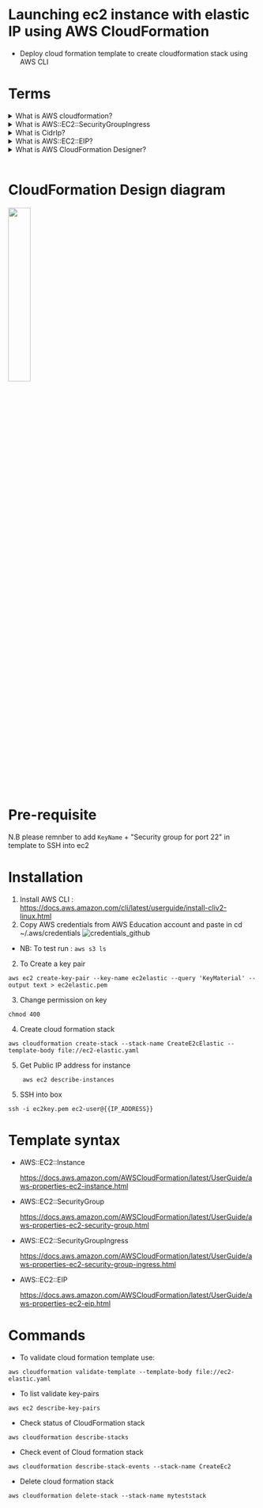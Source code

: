 # Launching ec2 instance with elastic IP using AWS CloudFormation
 - Deploy cloud formation template to create cloudformation stack using AWS CLI

# Terms

<details>
 <summary>What is AWS cloudformation?</summary>

    - AWS service that uses template files to automate the setup of AWS resources
    - Described as IaC(Infrastructure-as-Code) tool for automation setup and deployment
 </details>

<details> 
 <summary>What is AWS::EC2::SecurityGroupIngress</summary>

    - Inbound rule recieve trafffic from IPv4
    - Can specfiy protocol (e.g TCP)
</details>

<details>
 <summary>What is CidrIp?</summary>

    - IPv4 CIDR range

 </details>

<details>
 <summary>What is AWS::EC2::EIP?</summary>

    - Reserves public IP address that you can assign to any EC2 instance in a particular region.
    
 </details>

 <details>
 <summary>What is AWS CloudFormation Designer?</summary>

    - Graphic tool for creating, viewing, and modifying AWS CloudFormation templates
    - More info: https://docs.aws.amazon.com/AWSCloudFormation/latest/UserGuide/working-with-templates-cfn-designer.html
   
 </details>
 <br>

 # CloudFormation Design diagram

 <img width=30% height=30% src=https://user-images.githubusercontent.com/50704452/116673842-28d96a80-a9a4-11eb-9b64-28f6d224b098.png>



# Pre-requisite 
N.B please remnber to add `KeyName` + "Security group for port 22" in template to SSH into ec2
# Installation
1. Install AWS CLI : https://docs.aws.amazon.com/cli/latest/userguide/install-cliv2-linux.html 
1. Copy AWS credentials from AWS Education account and paste in cd ~/.aws/credentials
![credentials_github](https://user-images.githubusercontent.com/50704452/116236401-51bcee00-a75f-11eb-9014-53b4e92f5f50.png)
 - NB: To test run : `aws s3 ls`
2. To Create a key pair
```
aws ec2 create-key-pair --key-name ec2elastic --query 'KeyMaterial' --output text > ec2elastic.pem
```

3. Change permission on key
```
chmod 400
```
4. Create cloud formation stack
```
aws cloudformation create-stack --stack-name CreateE2cElastic --template-body file://ec2-elastic.yaml
```
5. Get Public IP address for instance
```
    aws ec2 describe-instances
```
5. SSH into  box
```
ssh -i ec2key.pem ec2-user@{{IP_ADDRESS}}
``` 
# Template syntax
- AWS::EC2::Instance
  
    https://docs.aws.amazon.com/AWSCloudFormation/latest/UserGuide/aws-properties-ec2-instance.html

 - AWS::EC2::SecurityGroup

    https://docs.aws.amazon.com/AWSCloudFormation/latest/UserGuide/aws-properties-ec2-security-group.html

 - AWS::EC2::SecurityGroupIngress

    https://docs.aws.amazon.com/AWSCloudFormation/latest/UserGuide/aws-properties-ec2-security-group-ingress.html

 - AWS::EC2::EIP

    https://docs.aws.amazon.com/AWSCloudFormation/latest/UserGuide/aws-properties-ec2-eip.html

# Commands
 - To validate cloud formation template use:
 ```
 aws cloudformation validate-template --template-body file://ec2-elastic.yaml
 ```
 - To list validate key-pairs
 ```
 aws ec2 describe-key-pairs
 ```

 - Check status of CloudFormation stack
 ```
 aws cloudformation describe-stacks

 ```
- Check event of Cloud formation stack
```
aws cloudformation describe-stack-events --stack-name CreateEc2
```
- Delete cloud formation stack
```
aws cloudformation delete-stack --stack-name myteststack
```